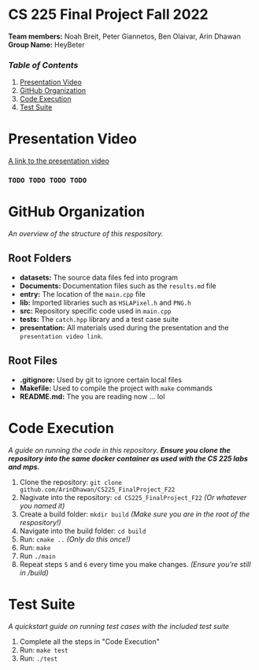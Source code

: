 # **CS 225 Final Project Fall 2022**
 **Team members:** Noah Breit, Peter Giannetos, Ben Olaivar, Arin Dhawan  
**Group Name:** HeyBeter
 
### *Table of Contents*
1. [Presentation Video](#video)
2. [GitHub Organization](#intro)
3. [Code Execution](#running)
4. [Test Suite](#tests)

<div id='video'/>

# **Presentation Video**

[A link to the presentation video]()
### **`TODO TODO TODO TODO`**

<div id='intro'/>

 # **GitHub Organization** 

*An overview of the structure of this respository.*

## Root Folders

- **datasets:** The source data files fed into program
- **Documents:** Documentation files such as the `results.md` file
- **entry:** The location of the `main.cpp` file
- **lib:** Imported libraries such as `HSLAPixel.h` and `PNG.h` 
- **src:** Repository specific code used in `main.cpp`
- **tests:** The `catch.hpp` library and a test case suite
- **presentation:** All materials used during the presentation and the `presentation video link`.

## Root Files

- **.gitignore:** Used by git to ignore certain local files
- **Makefile:** Used to compile the project with `make` commands
- **README.md:** The you are reading now ... lol

<div id='running'/>

# **Code Execution** 

*A guide on running the code in this repository. **Ensure you clone the repository into the same docker container as used with the CS 225 labs and mps.***

1. Clone the repository: `git clone github.com/ArinDhawan/CS225_FinalProject_F22`
2. Nagivate into the repository: `cd CS225_FinalProject_F22` *(Or whatever you named it)*
2. Create a build folder: `mkdir build` *(Make sure you are in the root of the respository!)*
3. Navigate into the build folder: `cd build`
4. Run: `cmake ..` *(Only do this once!)*
5. Run: `make`
6. Run `./main`
7. Repeat steps `5` and `6` every time you make changes. *(Ensure you're still in /build)*

<div id='tests'/>

# **Test Suite** 


*A quickstart guide on running test cases with the included test suite*

1. Complete all the steps in "Code Execution"
2. Run: `make test`
3. Run: `./test`
